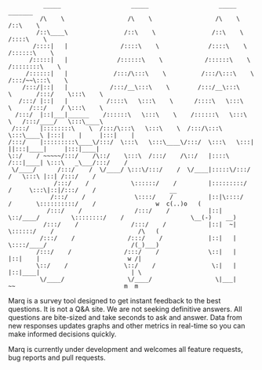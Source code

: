               _____                    _____                    _____                   _______         
             /\    \                  /\    \                  /\    \                 /::\    \        
            /::\____\                /::\    \                /::\    \               /::::\    \       
           /::::|   |               /::::\    \              /::::\    \             /::::::\    \      
          /:::::|   |              /::::::\    \            /::::::\    \           /::::::::\    \     
         /::::::|   |             /:::/\:::\    \          /:::/\:::\    \         /:::/~~\:::\    \    
        /:::/|::|   |            /:::/__\:::\    \        /:::/__\:::\    \       /:::/    \:::\    \   
       /:::/ |::|   |           /::::\   \:::\    \      /::::\   \:::\    \     /:::/    / \:::\    \  
      /:::/  |::|___|______    /::::::\   \:::\    \    /::::::\   \:::\    \   /:::/____/   \:::\____\ 
     /:::/   |::::::::\    \  /:::/\:::\   \:::\    \  /:::/\:::\   \:::\____\ |:::|    |     |:::|    |
    /:::/    |:::::::::\____\/:::/  \:::\   \:::\____\/:::/  \:::\   \:::|    ||:::|____|     |:::|____|
    \::/    / ~~~~~/:::/    /\::/    \:::\  /:::/    /\::/   |::::\  /:::|____| \:::\   _\___/:::/    / 
     \/____/      /:::/    /  \/____/ \:::\/:::/    /  \/____|:::::\/:::/    /   \:::\ |::| /:::/    /  
                 /:::/    /            \::::::/    /         |:::::::::/    /     \:::\|::|/:::/    /                     __
                /:::/    /              \::::/    /          |::|\::::/    /       \::::::::::/    /                 w  c(..)o   (
               /:::/    /               /:::/    /           |::| \::/____/         \::::::::/    /                   \__(-)    __)
              /:::/    /               /:::/    /            |::|  ~|                \::::::/    /                        /\   (
             /:::/    /               /:::/    /             |::|   |                 \::::/____/                        /(_)___)
            /:::/    /               /:::/    /              \::|   |                  |::|    |                         w /|
            \::/    /                \::/    /                \:|   |                  |::|____|                          | \
             \/____/                  \/____/                  \|___|                   ~~                               m  m
                                                                                                   
                                                                                                   
Marq is a survey tool designed to get instant feedback to the best questions. It is not a Q&A site. We are not seeking definitive answers. All questions are bite-sized and take seconds to ask and answer. Data from new responses updates graphs and other metrics in real-time so you can make informed decisions quickly.

Marq is currently under development and welcomes all feature requests, bug reports and pull requests.